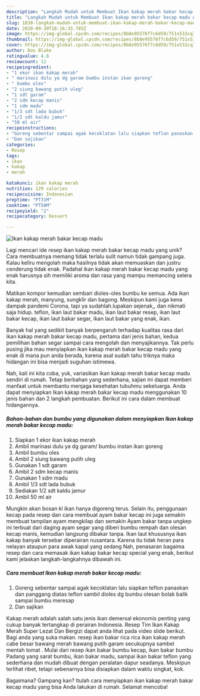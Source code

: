 ```yaml
---
description: "Langkah Mudah untuk Membuat Ikan kakap merah bakar kecap madu Anti Gagal"
title: "Langkah Mudah untuk Membuat Ikan kakap merah bakar kecap madu Anti Gagal"
slug: 1838-langkah-mudah-untuk-membuat-ikan-kakap-merah-bakar-kecap-madu-anti-gagal
date: 2020-09-30T16:16:33.785Z
image: https://img-global.cpcdn.com/recipes/8b8e95576f7c6d59/751x532cq70/ikan-kakap-merah-bakar-kecap-madu-foto-resep-utama.jpg
thumbnail: https://img-global.cpcdn.com/recipes/8b8e95576f7c6d59/751x532cq70/ikan-kakap-merah-bakar-kecap-madu-foto-resep-utama.jpg
cover: https://img-global.cpcdn.com/recipes/8b8e95576f7c6d59/751x532cq70/ikan-kakap-merah-bakar-kecap-madu-foto-resep-utama.jpg
author: Don Blake
ratingvalue: 4.8
reviewcount: 12
recipeingredient:
- "1 ekor ikan kakap merah"
- " marinasi dulu ya dg garam bumbu instan ikan goreng"
- " bumbu oles"
- "2 siung bawang putih uleg"
- "1 sdt garam"
- "2 sdm kecap manis"
- "1 sdm madu"
- "1/3 sdt lada bubuk"
- "1/2 sdt kaldu jamur"
- "50 ml air"
recipeinstructions:
- "Goreng sebentar sampai agak kecoklatan lalu siapkan teflon panaskan dan panggang diatas teflon sambil dioles dg bumbu olesan bolak balik sampai bumbu meresap"
- "Dan sajikan"
categories:
- Resep
tags:
- ikan
- kakap
- merah

katakunci: ikan kakap merah 
nutrition: 129 calories
recipecuisine: Indonesian
preptime: "PT31M"
cooktime: "PT58M"
recipeyield: "2"
recipecategory: Dessert

---
```



![Ikan kakap merah bakar kecap madu](https://img-global.cpcdn.com/recipes/8b8e95576f7c6d59/751x532cq70/ikan-kakap-merah-bakar-kecap-madu-foto-resep-utama.jpg)

Lagi mencari ide resep ikan kakap merah bakar kecap madu yang unik? Cara membuatnya memang tidak terlalu sulit namun tidak gampang juga. Kalau keliru mengolah maka hasilnya tidak akan memuaskan dan justru cenderung tidak enak. Padahal ikan kakap merah bakar kecap madu yang enak harusnya sih memiliki aroma dan rasa yang mampu memancing selera kita.

Matikan kompor kemudian sembari dioles-oles bumbu ke semua. Ada ikan kakap merah, manyung, sungklir dan bagong. Meskipun kami juga kena dampak pandemi Corona, tapi ya sudahlah.lupakan sejenak,, dan nikmati saja hidup. teflon, ikan laut bakar madu, ikan laut bakar resep, ikan laut bakar kecap, ikan laut bakar segar, ikan laut bakar yang enak, ikan.

Banyak hal yang sedikit banyak berpengaruh terhadap kualitas rasa dari ikan kakap merah bakar kecap madu, pertama dari jenis bahan, kedua pemilihan bahan segar sampai cara mengolah dan menyajikannya. Tak perlu pusing jika mau menyiapkan ikan kakap merah bakar kecap madu yang enak di mana pun anda berada, karena asal sudah tahu triknya maka hidangan ini bisa menjadi suguhan istimewa.


Nah, kali ini kita coba, yuk, variasikan ikan kakap merah bakar kecap madu sendiri di rumah. Tetap berbahan yang sederhana, sajian ini dapat memberi manfaat untuk membantu menjaga kesehatan tubuhmu sekeluarga. Anda dapat menyiapkan Ikan kakap merah bakar kecap madu menggunakan 10 jenis bahan dan 2 langkah pembuatan. Berikut ini cara dalam membuat hidangannya.

<!--inarticleads1-->

##### Bahan-bahan dan bumbu yang digunakan dalam menyiapkan Ikan kakap merah bakar kecap madu:

1. Siapkan 1 ekor ikan kakap merah
1. Ambil  marinasi dulu ya dg garam/ bumbu instan ikan goreng
1. Ambil  bumbu oles
1. Ambil 2 siung bawang putih uleg
1. Gunakan 1 sdt garam
1. Ambil 2 sdm kecap manis
1. Gunakan 1 sdm madu
1. Ambil 1/3 sdt lada bubuk
1. Sediakan 1/2 sdt kaldu jamur
1. Ambil 50 ml air


Mungkin akan bosan kl ikan hanya digoreng terus. Selain itu, penggunaan kecap pada resep dan cara membuat ayam bakar kecap ini juga semakin membuat tampilan ayam mengkilap dan semakin Ayam bakar tanpa ungkep ini terbuat dari daging ayam segar yang diberi bumbu rempah dan olesan kecap manis, kemudian langsung dibakar tanpa. Ikan laut khususnya ikan kakap banyak tersebar diperairan nusantara. Karena itu tidak heran para nelayan ataupun para awak kapal yang sedang Nah, penasaran bagaima resep dan cara memasak ikan kakap bakar kecap special yang enak, berikut kami jelaskan langkah-langkahnya dibawah ini. 

<!--inarticleads2-->

##### Cara membuat Ikan kakap merah bakar kecap madu:

1. Goreng sebentar sampai agak kecoklatan lalu siapkan teflon panaskan dan panggang diatas teflon sambil dioles dg bumbu olesan bolak balik sampai bumbu meresap
1. Dan sajikan


Kakap merah аdаlаh salah satu jenis ikan demersal ekonomis penting уаng cukup banyak tertangkap dі perairan Indonesia. Resep Tim Ikan Kakap Merah Super Lezat Dan Bergizi dapat anda lihat pada video slide berikut. Bagi anda yang suka makan. resep ikan bakar rica rica ikan kakap merah cabe besar bawang merah bawang putih garam secukupnya sambel mentah tomat . Mulai dari resep ikan bakar bumbu kecap, ikan bakar bumbu Padang yang sarat bumbu, ikan bakar madu, sampai ikan bakar teflon yang sederhana dan mudah dibuat dengan peralatan dapur seadanya. Meskipun terlihat ribet, tetapi sebenarnya bisa disiapkan dalam waktu singkat, kok. 

Bagaimana? Gampang kan? Itulah cara menyiapkan ikan kakap merah bakar kecap madu yang bisa Anda lakukan di rumah. Selamat mencoba!
